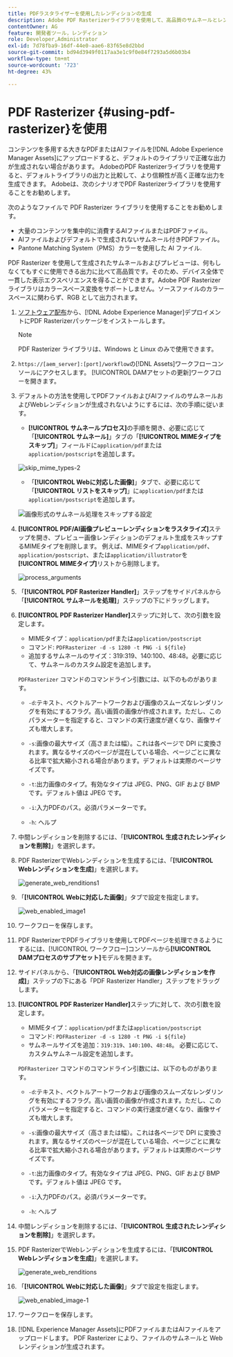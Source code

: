 ```yaml
---
title: PDFラスタライザーを使用したレンディションの生成
description: Adobe PDF Rasterizerライブラリを使用して、高品質のサムネールとレンディションを生成します。
contentOwner: AG
feature: 開発者ツール，レンディション
role: Developer,Administrator
exl-id: 7d78fba9-16df-44e0-aae6-83f65e8d2bbd
source-git-commit: bd94d3949f0117aa3e1c9f0e84f7293a5d6b03b4
workflow-type: tm+mt
source-wordcount: '723'
ht-degree: 43%

---
```


# PDF Rasterizer {#using-pdf-rasterizer}を使用

コンテンツを多用する大きなPDFまたはAIファイルを[!DNL Adobe Experience Manager Assets]にアップロードすると、デフォルトのライブラリで正確な出力が生成されない場合があります。 AdobeのPDF Rasterizerライブラリを使用すると、デフォルトライブラリの出力と比較して、より信頼性が高く正確な出力を生成できます。 Adobeは、次のシナリオでPDF Rasterizerライブラリを使用することをお勧めします。

次のようなファイルで PDF Rasterizer ライブラリを使用することをお勧めします。

* 大量のコンテンツを集中的に消費するAIファイルまたはPDFファイル。
* AIファイルおよびデフォルトで生成されないサムネール付きPDFファイル。
* Pantone Matching System（PMS）カラーを使用した AI ファイル.

PDF Rasterizer を使用して生成されたサムネールおよびプレビューは、何もしなくてもすぐに使用できる出力に比べて高品質です。そのため、デバイス全体で一貫した表示エクスペリエンスを得ることができます。Adobe PDF Rasterizer ライブラリはカラースペース変換をサポートしません。ソースファイルのカラースペースに関わらず、RGB として出力されます。

1. [ソフトウェア配布](https://experience.adobe.com/#/downloads/content/software-distribution/en/aem.html?package=/content/software-distribution/en/details.html/content/dam/aem/public/adobe/packages/cq640/product/assets/aem-assets-pdf-rasterizer-pkg)から、[!DNL Adobe Experience Manager]デプロイメントにPDF Rasterizerパッケージをインストールします。

   >[!NOTE]
   >
   >PDF Rasterizer ライブラリは、Windows と Linux のみで使用できます。

1. `https://[aem_server]:[port]/workflow`の[!DNL Assets]ワークフローコンソールにアクセスします。 [!UICONTROL DAMアセットの更新]ワークフローを開きます。

1. デフォルトの方法を使用してPDFファイルおよびAIファイルのサムネールおよびWebレンディションが生成されないようにするには、次の手順に従います。

   * **[!UICONTROL サムネールプロセス]**&#x200B;の手順を開き、必要に応じて「**[!UICONTROL サムネール]**」タブの「**[!UICONTROL MIMEタイプをスキップ]**」フィールドに`application/pdf`または`application/postscript`を追加します。

   ![skip_mime_types-2](assets/skip_mime_types-2.png)

   * 「**[!UICONTROL Webに対応した画像]**」タブで、必要に応じて「**[!UICONTROL リストをスキップ]**」に`application/pdf`または`application/postscript`を追加します。

   ![画像形式のサムネール処理をスキップする設定](assets/web_enabled_imageskiplist.png)

1. **[!UICONTROL PDF/AI画像プレビューレンディションをラスタライズ]**&#x200B;ステップを開き、プレビュー画像レンディションのデフォルト生成をスキップするMIMEタイプを削除します。 例えば、MIMEタイプ`application/pdf`、`application/postscript`、または`application/illustrator`を&#x200B;**[!UICONTROL MIMEタイプ]**&#x200B;リストから削除します。

   ![process_arguments](assets/process_arguments.png)

1. 「**[!UICONTROL PDF Rasterizer Handler]**」ステップをサイドパネルから「**[!UICONTROL サムネールを処理]**」ステップの下にドラッグします。
1. **[!UICONTROL PDF Rasterizer Handler]**&#x200B;ステップに対して、次の引数を設定します。

   * MIMEタイプ：`application/pdf`または`application/postscript`
   * コマンド: `PDFRasterizer -d -s 1280 -t PNG -i ${file}`
   * 追加するサムネールのサイズ：319:319、140:100、48:48。必要に応じて、サムネールのカスタム設定を追加します。

   `PDFRasterizer` コマンドのコマンドライン引数には、以下のものがあります。

   * `-d`:テキスト、ベクトルアートワークおよび画像のスムーズなレンダリングを有効にするフラグ。高い画質の画像が作成されます。ただし、このパラメーターを指定すると、コマンドの実行速度が遅くなり、画像サイズも増大します。

   * `-s`:画像の最大サイズ（高さまたは幅）。これは各ページで DPI に変換されます。異なるサイズのページが混在している場合、ページごとに異なる比率で拡大縮小される場合があります。デフォルトは実際のページサイズです。

   * `-t`:出力画像のタイプ。有効なタイプは JPEG、PNG、GIF および BMP です。デフォルト値は JPEG です。

   * `-i`:入力PDFのパス。必須パラメーターです。

   * `-h`: ヘルプ


1. 中間レンディションを削除するには、「**[!UICONTROL 生成されたレンディションを削除]**」を選択します。
1. PDF RasterizerでWebレンディションを生成するには、「**[!UICONTROL Webレンディションを生成]**」を選択します。

   ![generate_web_renditions1](assets/generate_web_renditions1.png)

1. 「**[!UICONTROL Webに対応した画像]**」タブで設定を指定します。

   ![web_enabled_image1](assets/web_enabled_image1.png)

1. ワークフローを保存します。
1. PDF RasterizerでPDFライブラリを使用してPDFページを処理できるようにするには、[!UICONTROL ワークフロー]コンソールから&#x200B;**[!UICONTROL DAMプロセスのサブアセット]**&#x200B;モデルを開きます。
1. サイドパネルから、「**[!UICONTROL Web対応の画像レンディションを作成]**」ステップの下にある「PDF Rasterizer Handler」ステップをドラッグします。
1. **[!UICONTROL PDF Rasterizer Handler]**&#x200B;ステップに対して、次の引数を設定します。

   * MIMEタイプ：`application/pdf`または`application/postscript`
   * コマンド: `PDFRasterizer -d -s 1280 -t PNG -i ${file}`
   * サムネールサイズを追加：`319:319`、`140:100`、`48:48`。 必要に応じて、カスタムサムネール設定を追加します。

   `PDFRasterizer` コマンドのコマンドライン引数には、以下のものがあります。

   * `-d`:テキスト、ベクトルアートワークおよび画像のスムーズなレンダリングを有効にするフラグ。高い画質の画像が作成されます。ただし、このパラメーターを指定すると、コマンドの実行速度が遅くなり、画像サイズも増大します。

   * `-s`:画像の最大サイズ（高さまたは幅）。これは各ページで DPI に変換されます。異なるサイズのページが混在している場合、ページごとに異なる比率で拡大縮小される場合があります。デフォルトは実際のページサイズです。

   * `-t`:出力画像のタイプ。有効なタイプは JPEG、PNG、GIF および BMP です。デフォルト値は JPEG です。

   * `-i`:入力PDFのパス。必須パラメーターです。

   * `-h`: ヘルプ


1. 中間レンディションを削除するには、「**[!UICONTROL 生成されたレンディションを削除]**」を選択します。
1. PDF RasterizerでWebレンディションを生成するには、「**[!UICONTROL Webレンディションを生成]**」を選択します。

   ![generate_web_renditions](assets/generate_web_renditions.png)

1. 「**[!UICONTROL Webに対応した画像]**」タブで設定を指定します。

   ![web_enabled_image-1](assets/web_enabled_image-1.png)

1. ワークフローを保存します。
1. [!DNL Experience Manager Assets]にPDFファイルまたはAIファイルをアップロードします。 PDF Rasterizer により、ファイルのサムネールと Web レンディションが生成されます。

